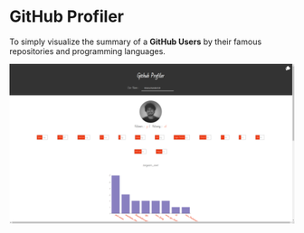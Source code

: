 # GitHub Profiler

To simply visualize the summary of a **GitHub Users** by their famous repositories and programming languages.

![demo](assets/img/demo.png)
